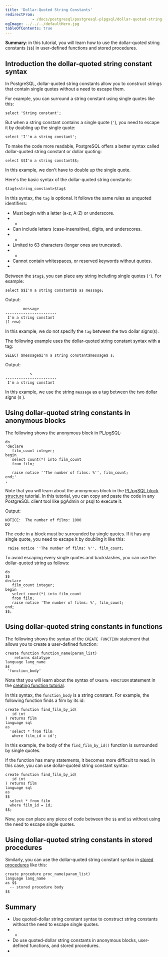 ```yaml
---
title: 'Dollar-Quoted String Constants'
redirectFrom: 
            - /docs/postgresql/postgresql-plpgsql/dollar-quoted-string-constants/
ogImage: ../../../defaultHero.jpg
tableOfContents: true
---
```


**Summary**: in this tutorial, you will learn how to use the dollar-quoted string constants (`$$`) in user-defined functions and stored procedures.



## Introduction the dollar-quoted string constant syntax



In PostgreSQL, dollar-quoted string constants allow you to construct strings that contain single quotes without a need to escape them.



For example, you can surround a string constant using single quotes like this:



```
select 'String constant';
```



But when a string constant contains a single quote (`'`), you need to escape it by doubling up the single quote:



```
select 'I''m a string constant';
```



To make the code more readable, PostgreSQL offers a better syntax called dollar-quoted string constant or dollar quoting:



```
select $$I'm a string constant$$;
```



In this example, we don't have to double up the single quote.



Here's the basic syntax of the dollar-quoted string constants:



```
$tag$<string_constant>$tag$
```



In this syntax, the `tag` is optional. It follows the same rules as unquoted identifiers:



- Must begin with a letter (a-z, A-Z) or underscore.
- -
- Can include letters (case-insensitive), digits, and underscores.
- -
- Limited to 63 characters (longer ones are truncated).
- -
- Cannot contain whitespaces, or reserved keywords without quotes.
- 


Between the `$tag$`, you can place any string including single quotes (`'`). For example:



```
select $$I'm a string constant$$ as message;
```



Output:



```
        message
-----------------------
 I'm a string constant
(1 row)
```



In this example, we do not specify the `tag` between the two dollar signs(`$`).



The following example uses the dollar-quoted string constant syntax with a tag:



```
SELECT $message$I'm a string constant$message$ s;
```



Output:



```
           s
-----------------------
 I'm a string constant
```



In this example, we use the string `message` as a tag between the two dollar signs (`$` ).



## Using dollar-quoted string constants in anonymous blocks



The following shows the anonymous block in PL/pgSQL:



```
do
'declare
   film_count integer;
begin
   select count(*) into film_count
   from film;

   raise notice ''The number of films: %'', film_count;
end;'
;
```



Note that you will learn about the anonymous block in the [PL/pgSQL block structure](https://www.postgresqltutorial.com/postgresql-plpgsql/plpgsql-block-structure/) tutorial. In this tutorial, you can copy and paste the code in any PostgreSQL client tool like pgAdmin or psql to execute it.



Output:



```
NOTICE:  The number of films: 1000
DO
```



The code in a block must be surrounded by single quotes. If it has any single quote, you need to escape it by doubling it like this:



```
 raise notice ''The number of films: %'', film_count;
```



To avoid escaping every single quotes and backslashes, you can use the dollar-quoted string as follows:



```
do
$$
declare
   film_count integer;
begin
   select count(*) into film_count
   from film;
   raise notice 'The number of films: %', film_count;
end;
$$;
```



## Using dollar-quoted string constants in functions



The following shows the syntax of the `CREATE FUNCTION` statement that allows you to create a user-defined function:



```
create function function_name(param_list)
    returns datatype
language lang_name
as
 'function_body'
```



Note that you will learn about the syntax of `CREATE FUNCTION` statement in the [creating function tutorial](https://www.postgresqltutorial.com/postgresql-plpgsql/postgresql-create-function/).



In this syntax, the `function_body` is a string constant. For example, the following function finds a film by its id:



```
create function find_film_by_id(
   id int
) returns film
language sql
as
  'select * from film
   where film_id = id';
```



In this example, the body of the `find_film_by_id()` function is surrounded by single quotes.



If the function has many statements, it becomes more difficult to read. In this case, you can use dollar-quoted string constant syntax:



```
create function find_film_by_id(
   id int
) returns film
language sql
as
$$
  select * from film
  where film_id = id;
$$;
```



Now, you can place any piece of code between the `$$` and `$$` without using the need to escape single quotes.



## Using dollar-quoted string constants in stored procedures



Similarly, you can use the dollar-quoted string constant syntax in [stored procedures](https://www.postgresqltutorial.com/postgresql-plpgsql/postgresql-create-procedure/) like this:



```
create procedure proc_name(param_list)
language lang_name
as $$
  -- stored procedure body
$$
```



## Summary



- Use quoted-dollar string constant syntax to construct string constants without the need to escape single quotes.
- -
- Do use quoted-dollar string constants in anonymous blocks, user-defined functions, and stored procedures.
- 
